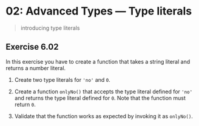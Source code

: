 # 02: Advanced Types &mdash; Type literals
> introducing type literals

## Exercise 6.02

In this exercise you have to create a function that takes a string literal and returns a number literal.

1. Create two type literals for `'no'` and `0`.

2. Create a function `onlyNo()` that accepts the type literal defined for `'no'` and returns the type literal defined for `0`. Note that the function must return `0`.

3. Validate that the function works as expected by invoking it as `onlyNo()`.
